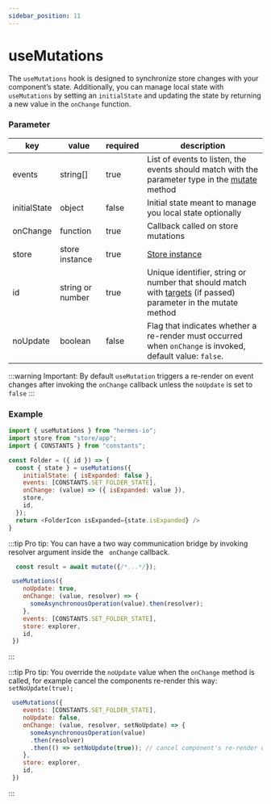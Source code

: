 ```yaml
---
sidebar_position: 11
---
```


# useMutations

The `useMutations` hook is designed to synchronize store changes with your component’s state. Additionally, you can manage local state with `useMutations` by setting an `initialState` and updating the state by returning a new value in the `onChange` function.

### Parameter

| key      | value            | required | description                                                                                                                          |
| -------- | ---------------- | -------- | ------------------------------------------------------------------------------------------------------------------------------------ |
| events   | string[]         | true     | List of events to listen, the events should match with the parameter type in the [mutate](/docs/api/advanced/mutate) method                |
| initialState   | object   | false     |  Initial state meant to manage you local state optionally   |
| onChange | function         | true     | Callback called on store mutations                                                                                                |
| store    | store instance   | true     | [Store instance](/docs/api/advanced/useStore#store)                                                                                                                       |
| id       | string or number | true     | Unique identifier, string or number that should match with [targets](/docs/api/advanced/mutate) (if passed) parameter in the mutate method |
| noUpdate | boolean          | false    | Flag that indicates whether a re-render must occurred when `onChange` is invoked, default value: `false`.                                             |

:::warning
Important: By default `useMutation` triggers a re-render on event changes after invoking the `onChange` callback unless the `noUpdate` is set to `false`
:::

### Example

```javascript
import { useMutations } from "hermes-io";
import store from "store/app";
import { CONSTANTS } from "constants";

const Folder = ({ id }) => {
  const { state } = useMutations({
    initialState: { isExpanded: false },
    events: [CONSTANTS.SET_FOLDER_STATE],
    onChange: (value) => ({ isExpanded: value }),
    store,
    id,
  });
  return <FolderIcon isExpanded={state.isExpanded} />
}
```

:::tip
Pro tip: You can have a two way communication bridge by invoking resolver argument inside the ` onChange` callback.

```javascript
  const result = await mutate({/*...*/});
```

```javascript
 useMutations({
    noUpdate: true,
    onChange: (value, resolver) => { 
      someAsynchronousOperation(value).then(resolver);
    },
    events: [CONSTANTS.SET_FOLDER_STATE],
    store: explorer,
    id, 
 })
```
:::

:::tip
Pro tip: You override the `noUpdate` value when the `onChange` method is called, for example cancel the components re-render this way: `setNoUpdate(true);` 

```javascript
 useMutations({
    events: [CONSTANTS.SET_FOLDER_STATE],
    noUpdate: false,
    onChange: (value, resolver, setNoUpdate) => { 
      someAsynchronousOperation(value)
      .then(resolver)
      .then(() => setNoUpdate(true)); // cancel component's re-render dynamically
    },
    store: explorer,
    id, 
 })
```
:::
